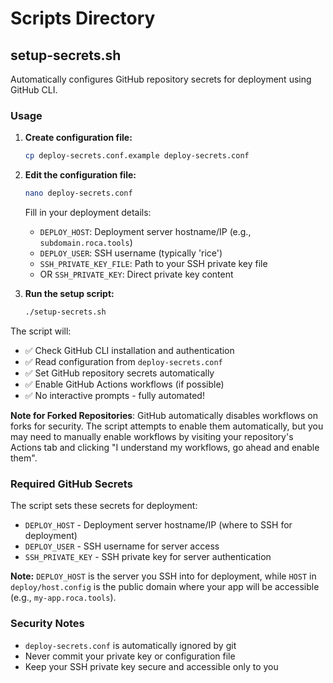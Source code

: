 # Scripts Directory

## setup-secrets.sh

Automatically configures GitHub repository secrets for deployment using GitHub CLI.

### Usage

1. **Create configuration file:**
   ```bash
   cp deploy-secrets.conf.example deploy-secrets.conf
   ```

2. **Edit the configuration file:**
   ```bash
   nano deploy-secrets.conf
   ```
   
   Fill in your deployment details:
   - `DEPLOY_HOST`: Deployment server hostname/IP (e.g., `subdomain.roca.tools`)
   - `DEPLOY_USER`: SSH username (typically 'rice')
   - `SSH_PRIVATE_KEY_FILE`: Path to your SSH private key file
   - OR `SSH_PRIVATE_KEY`: Direct private key content

3. **Run the setup script:**
   ```bash
   ./setup-secrets.sh
   ```

The script will:
- ✅ Check GitHub CLI installation and authentication
- ✅ Read configuration from `deploy-secrets.conf`
- ✅ Set GitHub repository secrets automatically
- ✅ Enable GitHub Actions workflows (if possible)
- ✅ No interactive prompts - fully automated!

**Note for Forked Repositories**: GitHub automatically disables workflows on forks for security. The script attempts to enable them automatically, but you may need to manually enable workflows by visiting your repository's Actions tab and clicking "I understand my workflows, go ahead and enable them".

### Required GitHub Secrets

The script sets these secrets for deployment:
- `DEPLOY_HOST` - Deployment server hostname/IP (where to SSH for deployment)
- `DEPLOY_USER` - SSH username for server access  
- `SSH_PRIVATE_KEY` - SSH private key for server authentication

**Note:** `DEPLOY_HOST` is the server you SSH into for deployment, while `HOST` in `deploy/host.config` is the public domain where your app will be accessible (e.g., `my-app.roca.tools`).

### Security Notes

- `deploy-secrets.conf` is automatically ignored by git
- Never commit your private key or configuration file
- Keep your SSH private key secure and accessible only to you
